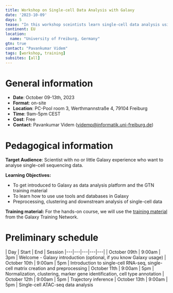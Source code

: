```yaml
---
title: Workshop on Single-cell Data Analysis with Galaxy
date: '2023-10-09'
days: 5
tease: "In this workshop sceintists learn single-cell data analysis using Galaxy. There is no requirement of any programming skills."
continent: EU
location:
  name: "University of Freiburg, Germany"
gtn: true
contact: "Pavankumar Videm"
tags: [workshop, training]
subsites: [all]
---
```


# General information

- **Date**: October 09-13th, 2023
- **Format**: on-site
- **Location**: PC-Pool room 3, Werthmannstraße 4, 79104 Freiburg
- **Time**: 9am-5pm CEST
- **Cost**: Free
- **Contact**: Pavankumar Videm ([videmp@informatik.uni-freiburg.de](mailto:videmp@informtik.uni-freiburg.de))

# Pedagogical information

**Target Audience**: Scientist with no or little Galaxy experience who want to analyse single-cell sequencing data.

**Learning Objectives:**
* To get introduced to Galaxy as data analysis platform and the GTN training material
* To learn how to use use tools and databases in Galaxy
* Preprocessing, clustering and downstream analysis of single-cell data 

**Training material:**
For the hands-on course, we will use the [training material](https://training.galaxyproject.org) from the Galaxy Training Network.

# Preliminary schedule

| Day | Start | End | Session
|---|---|---|---|---|
| October 09th | 9:00am  | 3pm  | Welcome - Galaxy introduction (optional, if you know Galaxy usage) 
| October 10th | 9:00am  | 5pm |  Introduction to single-cell RNA-seq, single-cell matrix creation and preprocessing
| October 11th | 9:00am  | 5pm  | Normalization, clustering, marker gene identification, cell type annotation
| October 12th | 9:00am  | 5pm | Trajectory inference 
| October 13th | 9:00am  | 5pm  | Single-cell ATAC-seq data analysis


